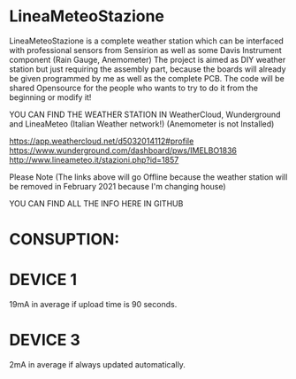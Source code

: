 # LineaMeteoStazione
LineaMeteoStazione is a complete weather station which can be interfaced with professional sensors from Sensirion as well as some Davis Instrument component (Rain Gauge, Anemometer) The project is aimed as DIY weather station but just requiring the assembly part, because the boards will already be given programmed by me as well as the complete PCB. The code will be shared Opensource for the people who wants to try to do it from the beginning or modify it! 

YOU CAN FIND THE WEATHER STATION IN WeatherCloud, Wunderground and LineaMeteo (Italian Weather network!) (Anemometer is not Installed)

https://app.weathercloud.net/d5032014112#profile
https://www.wunderground.com/dashboard/pws/IMELBO1836
http://www.lineameteo.it/stazioni.php?id=1857

Please Note (The links above will go Offline because the weather station will be removed in February 2021 because I'm changing house)

YOU CAN FIND ALL THE INFO HERE IN GITHUB


# CONSUPTION:

# DEVICE 1 
19mA in average if upload time is 90 seconds.

# DEVICE 3 
2mA in average if always updated automatically.
